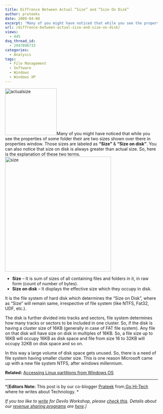 ```yaml
---
title: Diffrence Between Actual “Size” and “Size On Disk”
author: prateeks
date: 2009-04-08
excerpt: 'Many of you might have noticed that while you see the properties of some folder their are two sizes shown over there in properties window. Those sizes are labeled as “Size” & “Size on disk”. You can also notice that size on disk is always greater than actual size. So, here is the explanation of these two terms.'
url: /diffrence-between-actual-size-and-size-on-disk/
views:
  - 445
dsq_thread_id:
  - 2947096733
categories:
  - Analysis
tags:
  - File Management
  - Software
  - Windows
  - Windows XP
---
```

<a rel="attachment wp-att-5501" href="http://devilsworkshop.org/diffrence-between-actual-size-and-size-on-disk/actualsize/"><img class="size-full wp-image-5501 alignright" title="actualsize" src="http://cdn.devilsworkshop.org/files/2009/04/actualsize.png" alt="actualsize" width="170" height="155" /></a>Many of you might have noticed that while you see the properties of some folder their are two sizes shown over there in properties window. Those sizes are labeled as **“Size”** & **“Size on disk”**. You can also notice that size on disk is always greater than actual size. So, here is the explanation of these two terms.<a rel="attachment wp-att-5500" href="http://devilsworkshop.org/diffrence-between-actual-size-and-size-on-disk/size/"><img class="size-full wp-image-5500 aligncenter" title="size" src="http://cdn.devilsworkshop.org/files/2009/04/size.png" alt="size" width="349" height="380" /></a>

  * **Size** – It is sum of sizes of all containing files and folders in it, in raw form (count of number of bytes).
  * **Size on disk** &#8211; It displays the effective size which they occupy in disk.

It is the file system of hard disk which determines the “Size on Disk”, where as “Size” will remain same, irrespective of file system (like NTFS, Fat32, UDF, etc.).

The disk is further divided into tracks and sectors, file system determines how many tracks or sectors to be included in one cluster. So, if the disk is having a cluster size of 16KB (generally in case of FAT file system). Any file on that disk will have size on disk in multiples of 16KB. So, a file size up to 16KB will occupy 16KB as disk space and file from size 16 to 32KB will occupy 32KB on disk space and so on.

In this way a large volume of disk space gets unused. So, there is a need of file system having smaller cluster size. This is one reason Microsoft came up with a new file system NTFS, after windows millennium.

**Related:** [Accessing Linux partitions from Windows OS][1]

* * *

*[**Editors Note:** This post is by our co-blogger <a href="http://gohi-tech.blogspot.com/" onclick="_gaq.push(['_trackEvent', 'outbound-article', 'http://gohi-tech.blogspot.com/', 'Prateek']);" >Prateek</a> from<a href="http://gohi-tech.blogspot.com/" onclick="_gaq.push(['_trackEvent', 'outbound-article', 'http://gohi-tech.blogspot.com/', ' Go Hi-Tech']);" > Go Hi-Tech</a> where he writes about Technology. *</p> 

*If you too like to [write][2] for Devils Workshop, please [check this][2]. Details about our [revenue sharing programs][2] are [here][2].]*

 [1]: http://devilsworkshop.org/solution-accessing-linux-files-partitions-from-windows/
 [2]: http://devilsworkshop.org/join-dw/
